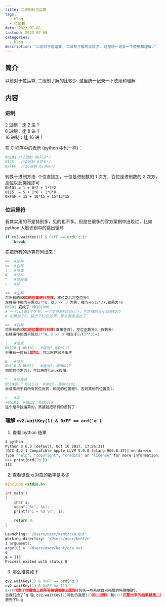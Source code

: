 ```yaml
---
title: 二进制和位运算
tags:
  - blog
  - 位运算
date: 2023-07-08
lastmod: 2023-07-08
categories:
  - blog
description: "以前对于位运算, 二级制了解的比较少. 这里统一记录一下使用和理解."
---
```


## 简介

以前对于位运算, 二级制了解的比较少. 这里统一记录一下使用和理解.

## 内容

### 进制

2 进制：逢 2 进 1  
8 进制：逢 8 进 1  
16 进制：逢 16 进 1  

在 C 程序中的表示 (python 中也一样)：

```c
0b101 /*2进制 0b开头*/
0115   /*8进制 0开头*/
0xFFF  /*16进制 0x开头*/
```

转换十进制方法: 个位直接加，十位是进制数的 1 次方，百位是进制数的 2 次方，高位以此类推即可  
`0b101 = 1 + 0*2 + 1*2*2`  
`0115  = 5 + 1*8 + 1*8*8`  
`0xFAF = 15 + 10*15 + 15*15*15`

### 位运算符

我其实用的不是特别多，见的也不多。但是在很多的官方案例中出现过，比如 python 人脸识别中的跳出循环

```python
if cv2.waitKey(1) & 0xFF == ord('q'):
    break
```

先把所有的运算符列出来：

```python
<<  #左移
>>  #右移
|   #位或 
&   #位与
^   #位异或
~   #非

<<  #左移
将所有的0和1的位置进行左移，移位之后将空位补0 
左移操作相当于乘以2**n，以5 << 3 为例，相当于5(2*3),结果为40
0b101 变成了 0b101000
# 一个int是4个字节，一个字节是8位(bit)，它存储的大小就是32位
# 如果加了0，超出了32位边界，那么就是溢出了

>>  #右移
将所有的0和1的位置进行右移(直接舍弃)，空位正数补0，负数补1
右移操作相当于除以2**n，8 >> 3 相当于8/(2**3)=1

|   #位或 
0b110 | 0b101   #输出7,即0b111
只要有一位有1就为1，可以用在综合条件

&   #位与
0b110 & 0b011   #输出2，即0b010
相同的位才为1，可以用在linux权限

^   #位异或
0b1010 ^ 0b1111  #输出5，即0b0101
异或常用于将所有的位反转，相同的位置是0，否则其他的位置变1，

~   #非
~0b101  #输出2，即0b010
这个是单独运算的，直接就把所有的反转了
```

### 理解 `cv2.waitKey(1) & 0xFF == ord('q')`

1. 查看 python 结果

```bash
$ python
Python 3.6.3 (default, Oct 16 2017, 17:26:31)
[GCC 4.2.1 Compatible Apple LLVM 9.0.0 (clang-900.0.37)] on darwin
Type "help", "copyright", "credits" or "license" for more information.
>>> print(ord('q'))
113
```

2. 查看键盘 q 对应的数字是多少  

```c
#include <stdio.h>

int main()
{
    char i;
    scanf("%c", &i);
    printf("i = %d \n", i);

    return 0;
}
```

```bash
Launching: '/Users/user/kent/c/a.out'
Working directory: '/Users/user/kent/c'
1 arguments:
argv[0] = '/Users/user/kent/c/a.out'
q
q = 113 
Process exited with status 0
```

3. 那么推算如下  

```python
cv2.waitKey(1) & 0xFF == ord('q')
cv2.waitKey(1) & 0xFF == 113
0xFF代表了你键盘上的所有按键都能匹配到(包括一些系统自己拓展的特殊按键)。
当我们按了`q`键,cv2.waitKey(1)得到的就是113的二进制，和0xFF匹配出来的结果就是二进制的113，在任何系统上转换为十进制，都会和右边的十进制113相等。
避免了bug
```
